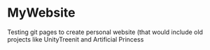 # MyWebsite
Testing git pages to create personal website (that would include old projects like UnityTreenit and Artificial Princess
